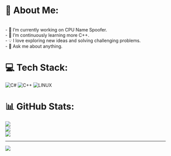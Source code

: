 # 💫 About Me:
<br>- 🔭 I’m currently working on CPU Name Spoofer.<br>- 🌱 I’m continuously learning more C++.<br>- 💡 I love exploring new ideas and solving challenging problems.<br>- 💬 Ask me about anything.


# 💻 Tech Stack:
![C#](https://img.shields.io/badge/c%23-%23239120.svg?style=for-the-badge&logo=c-sharp&logoColor=white) ![C++](https://img.shields.io/badge/c++-%2300599C.svg?style=for-the-badge&logo=c%2B%2B&logoColor=white) ![LINUX](https://img.shields.io/badge/Linux-FCC624?style=for-the-badge&logo=linux&logoColor=black)
# 📊 GitHub Stats:
![](https://github-readme-stats.vercel.app/api?username=Quantum2192&theme=dark&hide_border=false&include_all_commits=false&count_private=false)<br/>
![](https://github-readme-streak-stats.herokuapp.com/?user=Quantum2192&theme=dark&hide_border=false)<br/>
![](https://github-readme-stats.vercel.app/api/top-langs/?username=Quantum2192&theme=dark&hide_border=false&include_all_commits=false&count_private=false&layout=compact)

---
[![](https://visitcount.itsvg.in/api?id=Quantum2192&icon=0&color=0)](https://visitcount.itsvg.in)

<!-- Proudly created with GPRM ( https://gprm.itsvg.in ) -->
